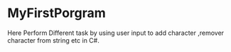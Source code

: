 # MyFirstPorgram
 Here Perform Different task by using user input to add character ,remover character from string etc in C#.
